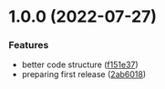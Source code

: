 # 1.0.0 (2022-07-27)


### Features

* better code structure ([f151e37](https://github.com/simonecorsi/github-languages-colors/commit/f151e373cbf034489284df05e8e7a17b59409154))
* preparing first release ([2ab6018](https://github.com/simonecorsi/github-languages-colors/commit/2ab601840ef4e44b8def7cc031dc01fd6524b85e))
